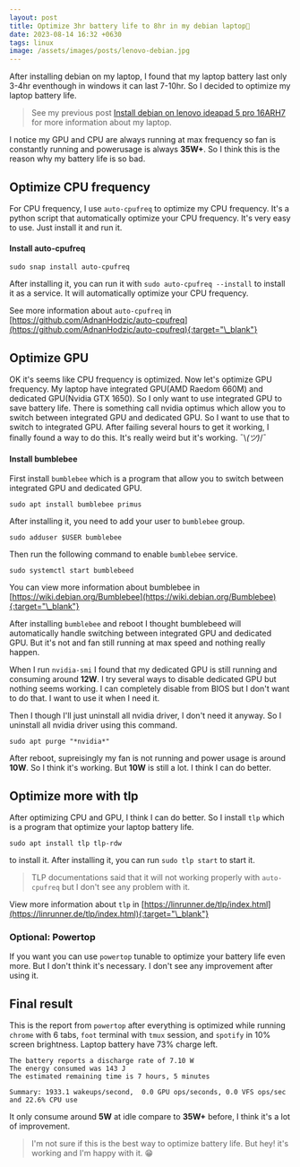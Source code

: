 ```yaml
---
layout: post
title: Optimize 3hr battery life to 8hr in my debian laptop🔋
date: 2023-08-14 16:32 +0630
tags: linux
image: /assets/images/posts/lenovo-debian.jpg
---
```


After installing debian on my laptop, I found that my laptop battery last only 3-4hr
eventhough in windows it can last 7-10hr. So I decided to optimize my laptop battery life.

> See my previous post [Install debian on lenovo ideapad 5 pro 16ARH7](/articles/install-debian-on-lenovo-ideapad-5-pro-16arh7) for more information about my laptop.

I notice my GPU and CPU are always running at max frequency so fan is constantly running and
powerusage is always **35W+**. So I think this is the reason why my battery life is so bad.

## Optimize CPU frequency

For CPU frequency, I use `auto-cpufreq` to optimize my CPU frequency. It's a python script that automatically
optimize your CPU frequency. It's very easy to use. Just install it and run it.

#### Install auto-cpufreq

```
sudo snap install auto-cpufreq
```

After installing it, you can run it with `sudo auto-cpufreq --install` to install it as a service.
It will automatically optimize your CPU frequency.

See more information about `auto-cpufreq` in [https://github.com/AdnanHodzic/auto-cpufreq](https://github.com/AdnanHodzic/auto-cpufreq){:target="\_blank"}

## Optimize GPU

OK it's seems like CPU frequency is optimized. Now let's optimize GPU frequency.
My laptop have integrated GPU(AMD Raedom 660M) and dedicated GPU(Nvidia GTX 1650).
So I only want to use integrated GPU to save battery life. There is something call
nvidia optimus which allow you to switch between integrated GPU and dedicated GPU.
So I want to use that to switch to integrated GPU. After failing several hours to
get it working, I finally found a way to do this. It's really weird but it's working.
¯\\_(ツ)_/¯

#### Install bumblebee

First install `bumblebee` which is a program that allow you to switch between integrated GPU and dedicated GPU.

```
sudo apt install bumblebee primus
```

After installing it, you need to add your user to `bumblebee` group.

```
sudo adduser $USER bumblebee
```

Then run the following command to enable `bumblebee` service.

```
sudo systemctl start bumblebeed
```

You can view more information about bumblebee in [https://wiki.debian.org/Bumblebee](https://wiki.debian.org/Bumblebee){:target="\_blank"}

After installing `bumblebee` and reboot I thought bumblebeed will automatically handle switching between integrated GPU and dedicated GPU.
But it's not and fan still running at max speed and nothing really happen.

When I run `nvidia-smi` I found that my dedicated GPU is still running and consuming around **12W**.
I try several ways to disable dedicated GPU but nothing seems working. I can completely disable from
BIOS but I don't want to do that. I want to use it when I need it.

Then I though I'll just uninstall all nvidia driver, I don't need it anyway. So I uninstall all nvidia driver
using this command.

```
sudo apt purge "*nvidia*"
```

After reboot, supreisingly my fan is not running and power usage is around **10W**.
So I think it's working. But **10W** is still a lot. I think I can do better.

## Optimize more with tlp

After optimizing CPU and GPU, I think I can do better. So I install `tlp`
which is a program that optimize your laptop battery life.

```
sudo apt install tlp tlp-rdw
```

to install it. After installing it, you can run `sudo tlp start` to start it.

> TLP documentations said that it will not working properly with `auto-cpufreq`
> but I don't see any problem with it.

View more information about `tlp` in [https://linrunner.de/tlp/index.html](https://linrunner.de/tlp/index.html){:target="\_blank"}

### Optional: Powertop

If you want you can use `powertop` tunable to optimize your battery life even more.
But I don't think it's necessary. I don't see any improvement after using it.

## Final result

This is the report from `powertop` after everything is optimized while running
`chrome` with 6 tabs, `foot` terminal with `tmux` session, and `spotify` in 10% screen brightness.
Laptop battery have 73% charge left.

```
The battery reports a discharge rate of 7.10 W
The energy consumed was 143 J
The estimated remaining time is 7 hours, 5 minutes

Summary: 1933.1 wakeups/second,  0.0 GPU ops/seconds, 0.0 VFS ops/sec and 22.6% CPU use
```

It only consume around **5W** at idle compare to **35W+** before, I think it's a lot of improvement.

> I'm not sure if this is the best way to optimize battery life.
> But hey! it's working and I'm happy with it. 😁
